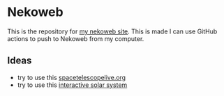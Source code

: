 # Nekoweb

This is the repository for [my nekoweb site](https://mossizprypjat.nekoweb.org/).
This is made I can use GitHub actions to push to Nekoweb from my computer.

## Ideas

- try to use this [spacetelescopelive.org](https://spacetelescopelive.org/)
- try to use this [interactive solar system](https://eyes.nasa.gov/apps/orrery/)

